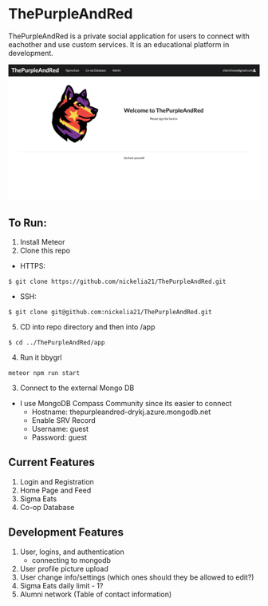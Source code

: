 # ThePurpleAndRed

ThePurpleAndRed is a private social application for users to connect with eachother and use custom services.
It is an educational platform in development.

<kbd><img src="/app/public/images/front-page.png" /></kbd>

## To Run:
1. Install Meteor
2. Clone this repo
- HTTPS:
```
$ git clone https://github.com/nickelia21/ThePurpleAndRed.git
```
- SSH:
```
$ git clone git@github.com:nickelia21/ThePurpleAndRed.git
```
5. CD into repo directory and then into /app
```
$ cd ../ThePurpleAndRed/app
```
4. Run it bbygrl
```
meteor npm run start
```
3. Connect to the external Mongo DB
- I use MongoDB Compass Community since its easier to connect
    - Hostname: thepurpleandred-drykj.azure.mongodb.net
    - Enable SRV Record
    - Username: guest
    - Password: guest



## Current Features
1. Login and Registration
2. Home Page and Feed
3. Sigma Eats
4. Co-op Database

## Development Features
1. User, logins, and authentication
    - connecting to mongodb
2. User profile picture upload
3. User change info/settings (which ones should they be allowed to edit?)
4. Sigma Eats daily limit - 1?
5. Alumni network (Table of contact information)